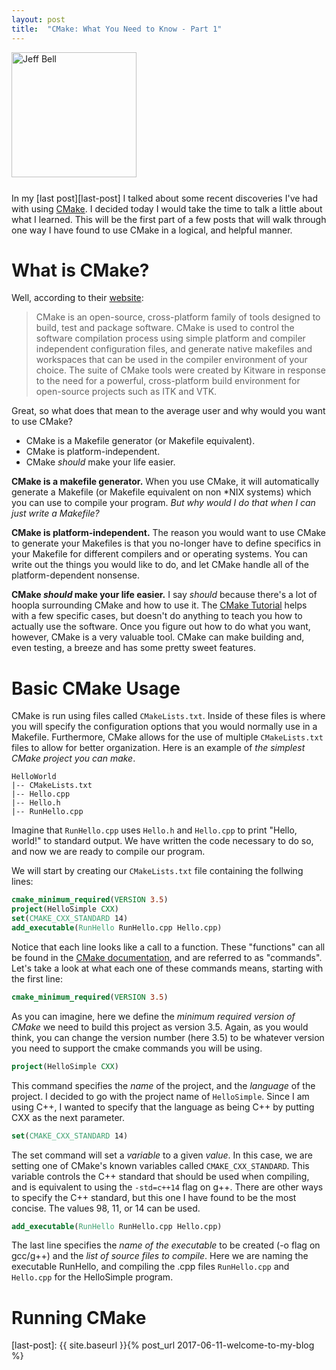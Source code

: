 ```yaml
---
layout: post
title:  "CMake: What You Need to Know - Part 1"
---
```

<img src="{{ site.url }}/assets/jeff-web.jpg" 
     alt="Jeff Bell" 
     style="width: 200px; height: 200px; padding-bottom: 25px" />  
In my [last post][last-post] I talked about some recent discoveries I've had
with using [CMake][cmake]. I decided today I would take the time to talk a
little about what I learned. This will be the first part of a few posts that
will walk through one way I have found to use CMake in a logical, and helpful
manner.

# What is CMake?

Well, according to their [website][cmake]:

> CMake is an open-source, cross-platform family of tools designed to build, 
> test and package software. CMake is used to control the software compilation 
> process using simple platform and compiler independent configuration files, 
> and generate native makefiles and workspaces that can be used in the compiler
> environment of your choice. The suite of CMake tools were created by Kitware
> in response to the need for a powerful, cross-platform build environment for
> open-source projects such as ITK and VTK.

Great, so what does that mean to the average user and why would you want to
use CMake?

* CMake is a Makefile generator (or Makefile equivalent).
* CMake is platform-independent.
* CMake _should_ make your life easier.

**CMake is a makefile generator.** When you use CMake, it will automatically
generate a Makefile (or Makefile equivalent on non \*NIX systems) which you
can use to compile your program. *But why would I do that when I can just write
a Makefile?*

**CMake is platform-independent.** The reason you would want to use CMake to 
generate your Makefiles is that you no-longer have to define specifics in your 
Makefile for different compilers and or operating systems. You can write out
the things you would like to do, and let CMake handle all of the 
platform-dependent nonsense.

**CMake *should* make your life easier.** I say *should* because there's a lot
of hoopla surrounding CMake and how to use it. The 
[CMake Tutorial][cmake-tutorial] helps with a few specific cases, but doesn't
do anything to teach you how to actually use the software. Once you figure out
how to do what you want, however, CMake is a very valuable tool. CMake can
make building and, even testing, a breeze and has some pretty sweet features.

# Basic CMake Usage

CMake is run using files called `CMakeLists.txt`. Inside of these files is
where you will specify the configuration options that you would normally use
in a Makefile. Furthermore, CMake allows for the use of multiple 
`CMakeLists.txt` files to allow for better organization. Here is an example of 
_the simplest CMake project you can make_.

```
HelloWorld
|-- CMakeLists.txt
|-- Hello.cpp
|-- Hello.h
|-- RunHello.cpp
```

Imagine that `RunHello.cpp` uses `Hello.h` and `Hello.cpp` to print "Hello,
world!" to standard output. We have written the code necessary to do so, and
now we are ready to compile our program.

We will start by creating our `CMakeLists.txt` file containing the follwing
lines:

```cmake
cmake_minimum_required(VERSION 3.5)
project(HelloSimple CXX)
set(CMAKE_CXX_STANDARD 14)
add_executable(RunHello RunHello.cpp Hello.cpp)
```

Notice that each line looks like a call to a function. These "functions" can
all be found in the [CMake documentation][cmake-commands], and are referred to
as "commands".  Let's take a look at what each one of these commands means, 
starting with the first line:

```cmake
cmake_minimum_required(VERSION 3.5)
```

As you can imagine, here we define the *minimum required version of CMake* we
need to build this project as version 3.5. Again, as you would think, you can 
change the version number (here 3.5) to be whatever version you need to support 
the cmake commands you will be using.

```cmake
project(HelloSimple CXX)
```

This command specifies the *name* of the project, and the *language* of the
project. I decided to go with the project name of `HelloSimple`. Since I am
using C++, I wanted to specify that the language as being C++ by putting
CXX as the next parameter.

```cmake
set(CMAKE_CXX_STANDARD 14)
```

The set command will set a *variable* to a given *value*. In this case, we are
setting one of CMake's known variables called `CMAKE_CXX_STANDARD`. This
variable controls the C++ standard that should be used when compiling, and is
equivalent to using the `-std=c++14` flag on g++. There are other ways to
specify the C++ standard, but this one I have found to be the most concise.
The values 98, 11, or 14 can be used.

```cmake
add_executable(RunHello RunHello.cpp Hello.cpp)
```

The last line specifies the *name of the executable* to be created (-o flag on
gcc/g++) and the *list of source files to compile*. Here we are naming the
executable RunHello, and compiling the .cpp files `RunHello.cpp` and 
`Hello.cpp` for the HelloSimple program.

# Running CMake


[cmake]:          https://cmake.org
[cmake-tutorial]: https://cmake.org/cmake-tutorial/
[cmake-commands]: https://cmake.org/cmake/help/v3.8/manual/cmake-commands.7.html

[last-post]:    {{ site.baseurl }}{% post_url 2017-06-11-welcome-to-my-blog %}
